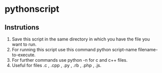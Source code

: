 # pythonscript
## Instrutions
1. Save this script in the same directory in which you have the file you want to run.
2. For running this script use this command python script-name filename-to-execute. 
3. For further commands use python <script-name> -n <filename-to-execute> for c and c++ files.
4. Useful for files .c , .cpp , .py , .rb , .php , .js.
